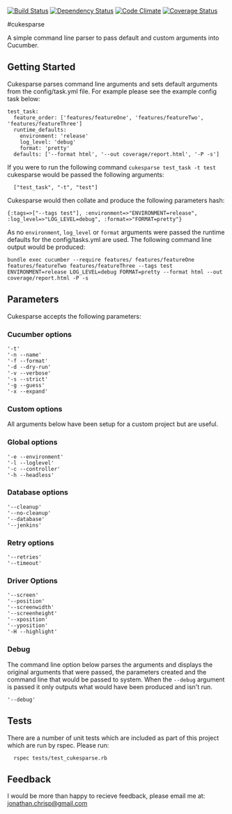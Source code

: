 [![Build Status](https://travis-ci.org/jonathanchrisp/cukesparse.png?branch=master)](https://travis-ci.org/jonathanchrisp/cukesparse)
[![Dependency Status](https://gemnasium.com/jonathanchrisp/cukesparse.png)](https://gemnasium.com/jonathanchrisp/cukesparse)
[![Code Climate](https://codeclimate.com/github/jonathanchrisp/cukesparse.png)](https://codeclimate.com/github/jonathanchrisp/cukesparse)
[![Coverage Status](https://coveralls.io/repos/jonathanchrisp/cukesparse/badge.png?branch=master)](https://coveralls.io/r/jonathanchrisp/cukesparse)

#cukesparse

A simple command line parser to pass default and custom arguments into Cucumber.

## Getting Started
Cukesparse parses command line arguments and sets default arguments from the config/task.yml file. For example please see the example config task below:

    test_task:   
      feature_order: ['features/featureOne', 'features/featureTwo', 'features/featureThree']  
      runtime_defaults:  
        environment: 'release'  
        log_level: 'debug'
        format: 'pretty'  
      defaults: ['--format html', '--out coverage/report.html', '-P -s']

If you were to run the following command `cukesparse test_task -t test` cukesparse would be passed the following arguments:

      ["test_task", "-t", "test"]
      
Cukesparse would then collate and produce the following parameters hash:

    {:tags=>["--tags test"], :environment=>"ENVIRONMENT=release", :log_level=>"LOG_LEVEL=debug", :format=>"FORMAT=pretty"}
    
As no `environment`, `log_level` or `format` arguments were passed the runtime defaults for the config/tasks.yml are used. The following command line output would be produced:

    bundle exec cucumber --require features/ features/featureOne features/featureTwo features/featureThree --tags test 
    ENVIRONMENT=release LOG_LEVEL=debug FORMAT=pretty --format html --out coverage/report.html -P -s
    
## Parameters
Cukesparse accepts the following parameters:

### Cucumber options
    '-t'
    '-n --name'
    '-f --format'
    '-d --dry-run'
    '-v --verbose'
    '-s --strict'
    '-g --guess'
    '-x --expand'

### Custom options
All arguments below have been setup for a custom project but are useful.

### Global options
    '-e --environment'
    '-l --loglevel'
    '-c --controller'
    '-h --headless'

### Database options
    '--cleanup'
    '--no-cleanup'
    '--database'
    '--jenkins'

### Retry options
    '--retries'
    '--timeout'

### Driver Options
    '--screen'
    '--position'
    '--screenwidth'
    '--screenheight'
    '--xposition'
    '--yposition'
    '-H --highlight'

### Debug
The command line option below parses the arguments and displays the original arguments that were passed, the parameters created and the command line that would be passed to system.
When the `--debug` argument is passed it only outputs what would have been produced and isn't run.

    '--debug'

## Tests
There are a number of unit tests which are included as part of this project which are run by rspec. Please run:

      rspec tests/test_cukesparse.rb
      
## Feedback
I would be more than happy to recieve feedback, please email me at: jonathan.chrisp@gmail.com
